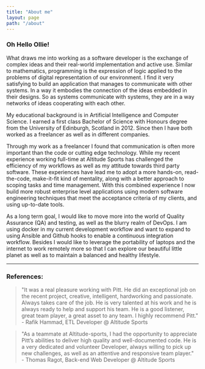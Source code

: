 ```yaml
---
title: "About me"
layout: page
path: "/about"
---
```


### Oh Hello Ollie!

What draws me into working as a software developer is the exchange of complex ideas and their real-world implementation and active use. Similar to mathematics, programming is the expression of logic applied to the problems of digital representation of our environment. I find it very satisfying to build an application that manages to communicate with other systems. In a way it embodies the connection of the ideas embedded in their designs. So as systems communicate with systems, they are in a way networks of ideas cooperating with each other.

My educational background is in Artificial Intelligence and Computer Science. I earned a first class Bachelor of Science with Honours degree from the University of Edinburgh, Scotland in 2012. Since then I have both worked as a freelancer as well as in different companies.

Through my work as a freelancer I found that communication is often more important than the code or cutting edge technology. While my recent experience working full-time at Altitude Sports has challenged the efficiency of my workflows as well as my attitude towards third party software. These experiences have lead me to adopt a more hands-on, read-the-code, make-it-fit kind of mentality, along with a better approach to scoping tasks and time management. With this combined experience I now build more robust enterprise level applications using modern software engineering techniques that meet the acceptance criteria of my clients, and using up-to-date tools.

As a long term goal, I would like to move more into the world of Quality Assurance (QA) and testing, as well as the blurry realm of DevOps. I am using docker in my current development workflow and want to expand to using Ansible and Github hooks to enable a continuous integration workflow. Besides I would like to leverage the portability of laptops and the internet to work remotely more so that I can explore our beautiful little planet as well as to maintain a balanced and healthy lifestyle. 
___

### References:

>"It was a real pleasure working with Pitt. He did an exceptional job on the recent project, creative, intelligent, hardworking and passionate. Always takes care of the job. He is very talented at his work and he is always ready to help and support his team. He is a good listener, great team player, a great asset to any team. I highly recommend Pitt." <br /> - Rafik Hammad, ETL Developer @ Altitude Sports

>"As a teammate at Altitude-sports, I had the opportunity to appreciate Pitt’s abilities to deliver high quality and well-documented code. He is a very dedicated and volunteer Developer, always willing to pick up new challenges, as well as an attentive and responsive team player."  <br /> - Thomas Ragot, Back-end Web Developer @ Altitude Sports

